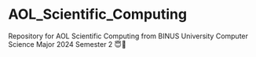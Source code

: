 # AOL_Scientific_Computing
Repository for AOL Scientific Computing from BINUS University Computer Science Major 2024 Semester 2 😇🙏
